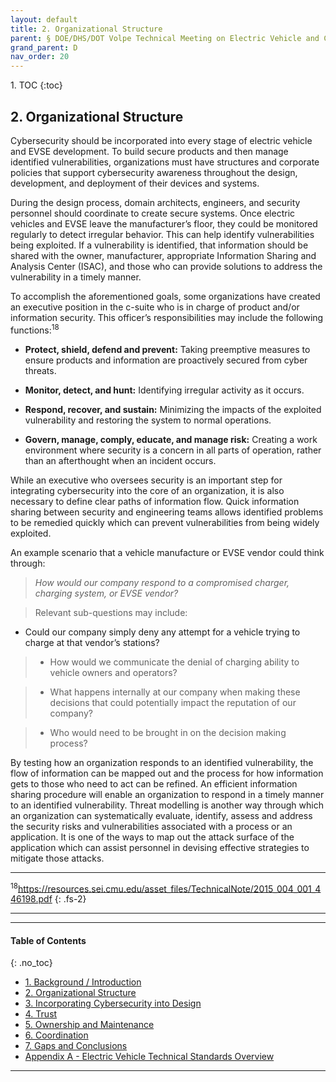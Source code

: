 ```yaml
---
layout: default
title: 2. Organizational Structure 
parent: § DOE/DHS/DOT Volpe Technical Meeting on Electric Vehicle and Charging Station Cybersecurity Report 
grand_parent: D 
nav_order: 20 
---
```

<style>
.dont-break-out {
  /* These are technically the same, but use both */
  overflow-wrap: break-word;
  word-wrap: break-word;

  -ms-word-break: break-all;
  /* This is the dangerous one in WebKit, as it breaks things wherever */
  word-break: break-all;
  /* Instead use this non-standard one: */
  word-break: break-word;
}
</style>

<div class="dont-break-out" markdown="1">
1. TOC
{:toc}

## 2. Organizational Structure
Cybersecurity should be incorporated into every stage of electric vehicle and EVSE development. To build secure products and then manage identified vulnerabilities, organizations must have structures and corporate policies that support cybersecurity awareness throughout the design, development, and deployment of their devices and systems.

During the design process, domain architects, engineers, and security personnel should coordinate to create secure systems. Once electric vehicles and EVSE leave the manufacturer’s floor, they could be monitored regularly to detect irregular behavior. This can help identify vulnerabilities being exploited. If a vulnerability is identified, that information should be shared with the owner, manufacturer, appropriate Information Sharing and Analysis Center (ISAC), and those who can provide solutions to address the vulnerability in a timely manner.

To accomplish the aforementioned goals, some organizations have created an executive position in the c-suite who is in charge of product and/or information security. This officer’s responsibilities may include the following functions:<sup>18</sup>

- **Protect, shield, defend and prevent:** Taking preemptive measures to ensure products and information are proactively secured from cyber threats.

- **Monitor, detect, and hunt:** Identifying irregular activity as it occurs.

- **Respond, recover, and sustain:** Minimizing the impacts of the exploited vulnerability and restoring the system to normal operations.

- **Govern, manage, comply, educate, and manage risk:** Creating a work environment where security is a concern in all parts of operation, rather than an afterthought when an incident occurs.

While an executive who oversees security is an important step for integrating cybersecurity into the core of an organization, it is also necessary to define clear paths of information flow. Quick information sharing between security and engineering teams allows identified problems to be remedied quickly which can prevent vulnerabilities from being widely exploited.

An example scenario that a vehicle manufacture or EVSE vendor could think through:
> *How would our company respond to a compromised charger, charging system, or EVSE vendor?*

>Relevant sub-questions may include:
- Could our company simply deny any attempt for a vehicle trying to charge at that vendor’s stations?

> - How would we communicate the denial of charging ability to vehicle owners and operators?

> - What happens internally at our company when making these decisions that could potentially impact the reputation of our company?

> - Who would need to be brought in on the decision making process?

By testing how an organization responds to an identified vulnerability, the flow of information can be mapped out and the process for how information gets to those who need to act can be refined. An efficient information sharing procedure will enable an organization to respond in a timely manner to an identified vulnerability. Threat modelling is another way through which an organization can systematically evaluate, identify, assess and address the security risks and vulnerabilities associated with a process or an application. It is one of the ways to map out the attack surface of the application which can assist personnel in devising effective strategies to mitigate those attacks.

***
<sup>18</sup>https://resources.sei.cmu.edu/asset_files/TechnicalNote/2015_004_001_446198.pdf
{: .fs-2}
***

***

#### Table of Contents
{: .no_toc}

<ul><li> <a href="/docs/D/doe-dhs-dot-volpe-technical-meeting-on-electric-vehicle-and-charging-stations-cybersecurity-report-1/">1. Background / Introduction</a></li><li> <a href="/docs/D/doe-dhs-dot-volpe-technical-meeting-on-electric-vehicle-and-charging-stations-cybersecurity-report-2/">2. Organizational Structure</a></li><li> <a href="/docs/D/doe-dhs-dot-volpe-technical-meeting-on-electric-vehicle-and-charging-stations-cybersecurity-report-3/">3. Incorporating Cybersecurity into Design</a></li><li> <a href="/docs/D/doe-dhs-dot-volpe-technical-meeting-on-electric-vehicle-and-charging-stations-cybersecurity-report-4/">4. Trust</a></li><li> <a href="/docs/D/doe-dhs-dot-volpe-technical-meeting-on-electric-vehicle-and-charging-stations-cybersecurity-report-5/">5. Ownership and Maintenance</a></li><li> <a href="/docs/D/doe-dhs-dot-volpe-technical-meeting-on-electric-vehicle-and-charging-stations-cybersecurity-report-6/">6. Coordination</a></li><li> <a href="/docs/D/doe-dhs-dot-volpe-technical-meeting-on-electric-vehicle-and-charging-stations-cybersecurity-report-7/">7. Gaps and Conclusions</a></li><li> <a href="/docs/D/doe-dhs-dot-volpe-technical-meeting-on-electric-vehicle-and-charging-stations-cybersecurity-report-8/">Appendix A - Electric Vehicle Technical Standards Overview</a></li></ul>

***


</div>
